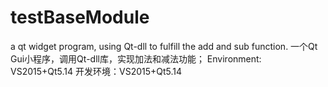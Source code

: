 # testBaseModule
a qt widget program, using Qt-dll to fulfill the add and sub function.
一个Qt Gui小程序，调用Qt-dll库，实现加法和减法功能；
Environment: VS2015+Qt5.14
开发环境：VS2015+Qt5.14
